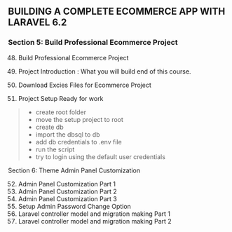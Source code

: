 ## BUILDING A COMPLETE ECOMMERCE APP WITH LARAVEL 6.2


### Section 5: Build Professional Ecommerce Project

48. Build Professional Ecommerce Project
49. Project Introduction : What you will build end of this course.
50. Download Excies Files for Ecommerce Project

51. Project Setup Ready for work
> - create root folder
> - move the setup project to root
> - create db
> - import the dbsql to db
> - add db credentials to .env file
> - run the script
> - try to login using the default user credentials


Section 6: Theme Admin Panel Customization

52. Admin Panel Customization Part 1
53. Admin Panel Customization Part 2
54. Admin Panel Customization Part 3
55. Setup Admin Password Change Option
56. Laravel controller model and migration making Part 1
57. Laravel controller model and migration making Part 2
